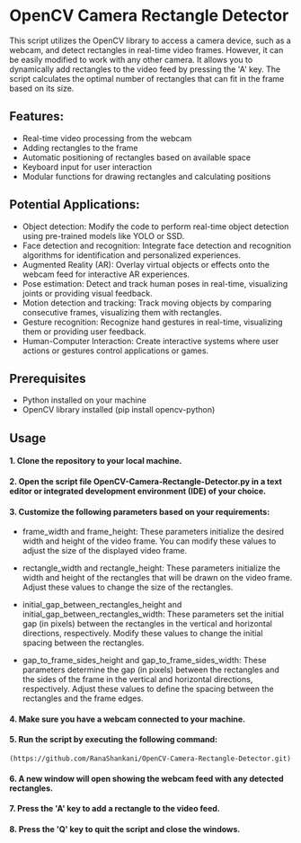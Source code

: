 # OpenCV Camera Rectangle Detector
This script utilizes the OpenCV library to access a camera device, such as a webcam, and detect rectangles in real-time video frames. However, it can be easily modified to work with any other camera. It allows you to dynamically add rectangles to the video feed by pressing the 'A' key. The script calculates the optimal number of rectangles that can fit in the frame based on its size.

## Features:
* Real-time video processing from the webcam
* Adding rectangles to the frame
* Automatic positioning of rectangles based on available space
* Keyboard input for user interaction
* Modular functions for drawing rectangles and calculating positions

## Potential Applications:
* Object detection: Modify the code to perform real-time object detection using pre-trained models like YOLO or SSD.
* Face detection and recognition: Integrate face detection and recognition algorithms for identification and personalized experiences.
* Augmented Reality (AR): Overlay virtual objects or effects onto the webcam feed for interactive AR experiences.
* Pose estimation: Detect and track human poses in real-time, visualizing joints or providing visual feedback.
* Motion detection and tracking: Track moving objects by comparing consecutive frames, visualizing them with rectangles.
* Gesture recognition: Recognize hand gestures in real-time, visualizing them or providing user feedback.
* Human-Computer Interaction: Create interactive systems where user actions or gestures control applications or games.
  
## Prerequisites
* Python installed on your machine
* OpenCV library installed (pip install opencv-python)
## Usage
#### 1. Clone the repository to your local machine.
#### 2. Open the script file OpenCV-Camera-Rectangle-Detector.py in a text editor or integrated development environment (IDE) of your choice.
#### 3. Customize the following parameters based on your requirements:

* frame_width and frame_height:
  These parameters initialize the desired width and height of the video frame. You can modify these values to adjust the size of the displayed video frame.

* rectangle_width and rectangle_height:
  These parameters initialize the width and height of the rectangles that will be drawn on the video frame. Adjust these values to change the size of the rectangles.

* initial_gap_between_rectangles_height and initial_gap_between_rectangles_width:
  These parameters set the initial gap (in pixels) between the rectangles in the vertical and horizontal directions, respectively. Modify these values to change the initial spacing between the rectangles.

* gap_to_frame_sides_height and gap_to_frame_sides_width:
  These parameters determine the gap (in pixels) between the rectangles and the sides of the frame in the vertical and horizontal directions, respectively. Adjust these values to define the spacing between the rectangles and the frame edges.
  
#### 4. Make sure you have a webcam connected to your machine.
#### 5. Run the script by executing the following command:
`(https://github.com/RanaShankani/OpenCV-Camera-Rectangle-Detector.git)`
#### 6. A new window will open showing the webcam feed with any detected rectangles.
#### 7. Press the 'A' key to add a rectangle to the video feed.
#### 8. Press the 'Q' key to quit the script and close the windows.




